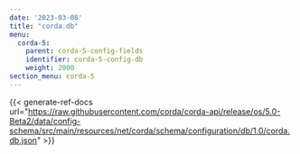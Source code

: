 ```yaml
---
date: '2023-03-08'
title: "corda.db"
menu:
  corda-5:
    parent: corda-5-config-fields
    identifier: corda-5-config-db
    weight: 2000
section_menu: corda-5
---
```


{{< generate-ref-docs url="https://raw.githubusercontent.com/corda/corda-api/release/os/5.0-Beta2/data/config-schema/src/main/resources/net/corda/schema/configuration/db/1.0/corda.db.json" >}}